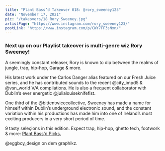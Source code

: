 ```yaml
---
title: "Plant Bass’d Takeover 018: @rory_sweeney123"
date: "November 17, 2021"
pic: "/takeovers/18_Rory_Sweeney.jpg"
artistPage: "https://www.instagram.com/rory_sweeney123/"
postLink: "https://www.instagram.com/p/CWY7FF3sNxn/"
---
```


### Next up on our Playlist takeover is multi-genre wiz Rory Sweeney!

A seemingly constant releaser, Rory is known to dip between the realms of jungle, trap, hip-hop, Garage & more.

His latest work under the Carlos Danger alias featured on our Fresh Juice series, and he has contributed sounds to the recent @city_impd5 & @vsn_world V/A compilations. He is also a frequent collaborator with Dublin’s ever energetic @julialouiseknifefist.

One third of the @bittentwicecollective, Sweeney has made a name for himself within Dublin’s underground electronic sound, and the constant variation within his productions has made him into one of Ireland’s most exciting producers in a very short period of time.

9 tasty seleçions in this edition. Expect trap, hip-hop, ghetto tech, footwork & more: <a role="button" class="btn btn-dark" href="https://open.spotify.com/playlist/5skAgzUfGmZLwrOPNLnGVf">Plant Bass'd Picks.</a>

@eggboy_design on dem graphikz.

